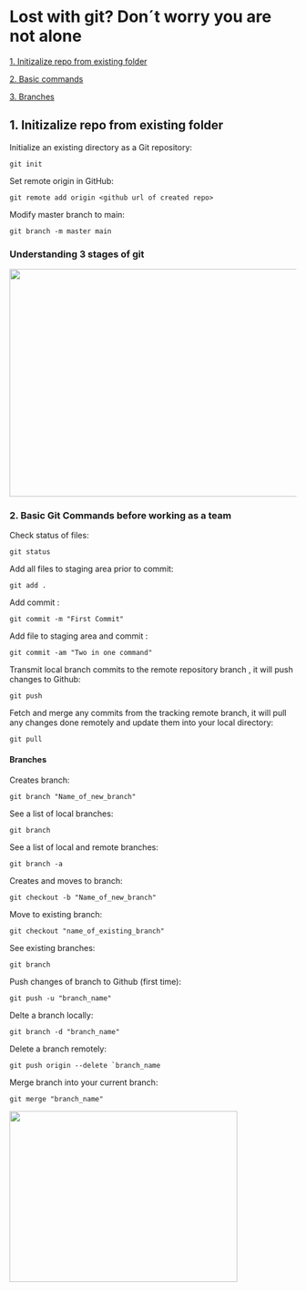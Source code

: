 # Lost with git? Don´t worry you are not alone

<a href="#track_and_upload">1. Initizalize repo from existing folder</a>

<a href="#basic_commands">2. Basic commands</a>

<a href="#branches">3. Branches</a>









<a name="track_and_upload"></a>
## 1. Initizalize repo from existing folder

Initialize an existing directory as a Git repository:
~~~
git init
~~~
Set remote origin in GitHub:
~~~
git remote add origin <github url of created repo>
~~~
Modify master branch to main:
~~~
git branch -m master main
~~~





<a name="basic_commands"></a>
### Understanding 3 stages of git

<img src="https://static.packt-cdn.com/products/9781782168454/graphics/8454OS_01_4.jpg" width="600" height="400">

### 2. Basic Git Commands before working as a team
Check status of files:
~~~
git status
~~~

Add all files to staging area prior to commit:
~~~
git add .
~~~

Add commit :
~~~
git commit -m "First Commit"
~~~

Add file to staging area and commit :
~~~
git commit -am "Two in one command"
~~~

Transmit local branch commits to the remote repository branch , it will push changes to Github:
~~~
git push
~~~

Fetch and merge any commits from the tracking remote branch, it will pull any changes done remotely and update them into your local directory:

~~~
git pull
~~~

<a name="branches"></a>
#### Branches

Creates branch:
~~~
git branch "Name_of_new_branch"
~~~

See a list of local branches:
~~~
git branch
~~~

See a list of local and remote branches:
~~~
git branch -a
~~~

Creates and moves to branch:

~~~
git checkout -b "Name_of_new_branch"
~~~

Move to existing branch:

~~~
git checkout "name_of_existing_branch"
~~~

See existing branches:
~~~
git branch
~~~

Push changes of branch to Github (first time):
~~~
git push -u "branch_name"
~~~

Delte a branch locally:
~~~
git branch -d "branch_name"
~~~

Delete a branch remotely:
~~~
git push origin --delete `branch_name
~~~

Merge branch into your current branch:
~~~
git merge "branch_name"
~~~



<img src="https://miro.medium.com/v2/resize:fit:600/0*VcMPr1unIjAIHw2j.jpg" width="400" height="300">
